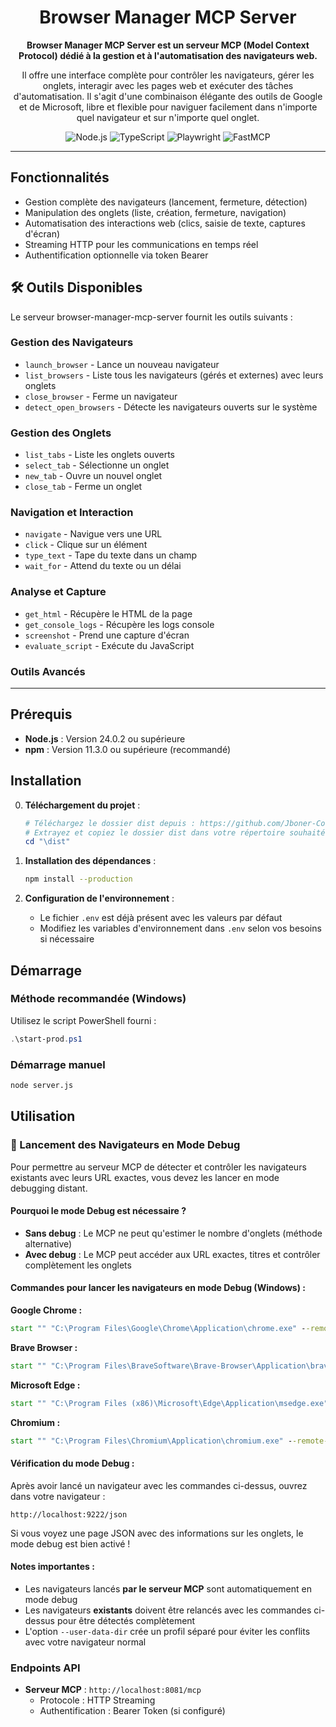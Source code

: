 <div align="center">
  <h1>Browser Manager MCP Server</h1>

  <p><strong>Browser Manager MCP Server est un serveur MCP (Model Context Protocol) dédié à la gestion et à l'automatisation des navigateurs web.</strong></p>
  
  <p>Il offre une interface complète pour contrôler les navigateurs, gérer les onglets, interagir avec les pages web et exécuter des tâches d'automatisation. Il s'agit d'une combinaison élégante des outils de Google et de Microsoft, libre et flexible pour naviguer facilement dans n'importe quel navigateur et sur n'importe quel onglet.</p>

  <p>
    <img src="https://img.shields.io/badge/Node.js-339933?style=for-the-badge&logo=nodedotjs&logoColor=white" alt="Node.js">
    <img src="https://img.shields.io/badge/TypeScript-3178C6?style=for-the-badge&logo=typescript&logoColor=white" alt="TypeScript">
    <img src="https://img.shields.io/badge/Playwright-2EAD33?style=for-the-badge&logo=playwright&logoColor=white" alt="Playwright">
    <img src="https://img.shields.io/badge/FastMCP-FF6B35?style=for-the-badge&logo=fastapi&logoColor=white" alt="FastMCP">
  </p>
</div>

---

## Fonctionnalités

- Gestion complète des navigateurs (lancement, fermeture, détection)
- Manipulation des onglets (liste, création, fermeture, navigation)
- Automatisation des interactions web (clics, saisie de texte, captures d'écran)
- Streaming HTTP pour les communications en temps réel
- Authentification optionnelle via token Bearer

## 🛠️ Outils Disponibles

Le serveur browser-manager-mcp-server fournit les outils suivants :

### Gestion des Navigateurs
- `launch_browser` - Lance un nouveau navigateur
- `list_browsers` - Liste tous les navigateurs (gérés et externes) avec leurs onglets
- `close_browser` - Ferme un navigateur
- `detect_open_browsers` - Détecte les navigateurs ouverts sur le système

### Gestion des Onglets
- `list_tabs` - Liste les onglets ouverts
- `select_tab` - Sélectionne un onglet
- `new_tab` - Ouvre un nouvel onglet
- `close_tab` - Ferme un onglet

### Navigation et Interaction
- `navigate` - Navigue vers une URL
- `click` - Clique sur un élément
- `type_text` - Tape du texte dans un champ
- `wait_for` - Attend du texte ou un délai

### Analyse et Capture
- `get_html` - Récupère le HTML de la page
- `get_console_logs` - Récupère les logs console
- `screenshot` - Prend une capture d'écran
- `evaluate_script` - Exécute du JavaScript

### Outils Avancés

---

## Prérequis

- **Node.js** : Version 24.0.2 ou supérieure
- **npm** : Version 11.3.0 ou supérieure (recommandé)

## Installation

0. **Téléchargement du projet** :
   ```powershell
   # Téléchargez le dossier dist depuis : https://github.com/Jboner-Corvus/Browser-Manager-MCP-Server/tree/main/dist
   # Extrayez et copiez le dossier dist dans votre répertoire souhaité
   cd "\dist"
   ```

1. **Installation des dépendances** :
   ```bash
   npm install --production
   ```

2. **Configuration de l'environnement** :
   - Le fichier `.env` est déjà présent avec les valeurs par défaut
   - Modifiez les variables d'environnement dans `.env` selon vos besoins si nécessaire


## Démarrage

### Méthode recommandée (Windows)

Utilisez le script PowerShell fourni :

```powershell
.\start-prod.ps1
```

### Démarrage manuel

```bash
node server.js
```

## Utilisation

### 🔧 Lancement des Navigateurs en Mode Debug

Pour permettre au serveur MCP de détecter et contrôler les navigateurs existants avec leurs URL exactes, vous devez les lancer en mode debugging distant.

#### Pourquoi le mode Debug est nécessaire ?

- **Sans debug** : Le MCP ne peut qu'estimer le nombre d'onglets (méthode alternative)
- **Avec debug** : Le MCP peut accéder aux URL exactes, titres et contrôler complètement les onglets

#### Commandes pour lancer les navigateurs en mode Debug (Windows) :

**Google Chrome :**
```cmd
start "" "C:\Program Files\Google\Chrome\Application\chrome.exe" --remote-debugging-port=9222 --user-data-dir="C:\temp\chrome-debug"
```

**Brave Browser :**
```cmd
start "" "C:\Program Files\BraveSoftware\Brave-Browser\Application\brave.exe" --remote-debugging-port=9223 --user-data-dir="C:\temp\brave-debug"
```

**Microsoft Edge :**
```cmd
start "" "C:\Program Files (x86)\Microsoft\Edge\Application\msedge.exe" --remote-debugging-port=9224 --user-data-dir="C:\temp\edge-debug"
```

**Chromium :**
```cmd
start "" "C:\Program Files\Chromium\Application\chromium.exe" --remote-debugging-port=9225 --user-data-dir="C:\temp\chromium-debug"
```


#### Vérification du mode Debug :

Après avoir lancé un navigateur avec les commandes ci-dessus, ouvrez dans votre navigateur :
```
http://localhost:9222/json
```

Si vous voyez une page JSON avec des informations sur les onglets, le mode debug est bien activé !


#### Notes importantes :

- Les navigateurs lancés **par le serveur MCP** sont automatiquement en mode debug
- Les navigateurs **existants** doivent être relancés avec les commandes ci-dessus pour être détectés complètement
- L'option `--user-data-dir` crée un profil séparé pour éviter les conflits avec votre navigateur normal

### Endpoints API

- **Serveur MCP** : `http://localhost:8081/mcp`
  - Protocole : HTTP Streaming
  - Authentification : Bearer Token (si configuré)
